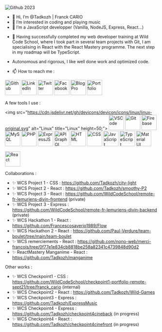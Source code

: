 ![Github 2023](https://infodocbib.net/CinemaDev.jpg "My Workspace")


- 👋 Hi, I’m @Tadkozh | Franck CARIO
- 👀 I’m interested in coding and playing music
- 🌱 I’m a JavaScript developper (Vanilla, NodeJS, Express, React...)
<!---- 💞️ I’m looking to collaborate on ...--->
- 💞️ Having successfully completed my web developer training at Wild Code School, where I took part in several team projects with Git, I am specialising in React with the React Mastery programme. The next step in my roadmap will be TypeScript. 
- Autonomous and rigorous, I like well done work and optimized code.

- 📫 How to reach me :

<a href="https://github.com/Tadkozh" target="_blank" rel="noopener noreferrer"><img src="https://api.iconify.design/mdi:github.svg?color=%23888888" alt="Github" title="Github"  style="height: 50px;"></a>
<a href="https://www.linkedin.com/in/franck-cario-infodocbib/" target="_blank" rel="noopener noreferrer"><img src="https://api.iconify.design/entypo-social:linkedin-with-circle.svg?color=%23888888" alt="LinkedIn" title="LinkedIn"  style="height: 50px;"></a>
<a href="https://twitter.com/infodocbib" target="_blank" rel="noopener noreferrer"><img src="https://api.iconify.design/ant-design:twitter-circle-filled.svg?color=%23888888" alt="Twitter" title="Twitter"  style="height: 50px;"></a>
<a href="https://www.facebook.com/infodocbib" target="_blank" rel="noopener noreferrer"><img src="https://api.iconify.design/ic:baseline-facebook.svg?color=%23888888" alt="Facebook" title="Facebook"  style="height: 50px;"></a>
<a href="https://infodocbib.net/" target="_blank" rel="noopener noreferrer"><img src="https://api.iconify.design/dashicons:welcome-write-blog.svg?color=%23888888" alt="Blog Pro" title="Blog Pro"  style="height: 50px;"></a>
<a href="https://portfolio.infodocbib.net/" target="_blank" rel="noopener noreferrer"><img src="https://api.iconify.design/dashicons:portfolio.svg?color=%23888888" alt="Portfolio" title="Portfolio"  style="height: 50px;"></a>


A few tools I use :

<img src="https://cdn.jsdelivr.net/gh/devicons/devicon/icons/linux/linux-original.svg" alt="Linux" title="Linux" height=50;"> <img src="https://cdn.jsdelivr.net/gh/devicons/devicon/icons/vscode/vscode-original.svg" alt="VSCode" title="VSCode" style="height: 50px;"> <img src="https://cdn.jsdelivr.net/gh/devicons/devicon/icons/git/git-original.svg" alt="Git" title="Git" style="height: 50px;"> <img src="https://cdn.jsdelivr.net/gh/devicons/devicon/icons/firebase/firebase-plain.svg" alt="Firebase" title="Firebase" style="height: 50px;">
<img src="https://cdn.jsdelivr.net/gh/devicons/devicon/icons/mysql/mysql-original.svg" alt="MySQL" title="MySQL" style="height: 50px;">
<img src="https://cdn.jsdelivr.net/gh/devicons/devicon/icons/php/php-original.svg" alt="PHP" title="PHP" style="height: 50px;">
<img src="https://infodocbib.net/logos/express-js.png" alt="ExpressJS" title="ExpressJS" style="height: 50px;"> 
<img src="https://cdn.jsdelivr.net/gh/devicons/devicon/icons/graphql/graphql-plain.svg" alt="API GraphQL" title="API GraphQL" style="height: 50px;"> 
<img src="https://cdn.jsdelivr.net/gh/devicons/devicon/icons/html5/html5-original.svg" alt="HTML" title="HTML" style="height: 50px;">
<img src="https://cdn.jsdelivr.net/gh/devicons/devicon/icons/css3/css3-original.svg" alt="CSS" title="CSS" style="height: 50px;">
<img src="https://cdn.jsdelivr.net/gh/devicons/devicon/icons/javascript/javascript-original.svg" alt="JavaScript" title="JavaScript" style="height: 50px;">
<img src="https://cdn.jsdelivr.net/gh/devicons/devicon/icons/typescript/typescript-original.svg" alt="TypeScript" title="TypeScript" style="height: 50px;">
<img src="https://cdn.jsdelivr.net/gh/devicons/devicon/icons/materialui/materialui-original.svg" alt="Material UI" title="Material UI" style="height: 50px;">

<img src="https://cdn.jsdelivr.net/gh/devicons/devicon/icons/react/react-original.svg" alt="React" title="React" style="height: 50px;">

Collaborations :
  - ✨ WCS Project 1 - CSS : https://github.com/Tadkozh/city-light
  - ✨ WCS Project 2 - React : https://github.com/Tadkozh/smoothy-P2
  - ✨ WCS Project 3 - React : https://github.com/WildCodeSchool/remote-fr-lemuriens-divin-frontend (private)
  - ✨ WCS Project 3 - Express : https://github.com/WildCodeSchool/remote-fr-lemuriens-divin-backend (private)
  - ✨ WCS Hackathon 1 - React : https://github.com/Francescosaverio1989/Flow
  - ✨ WCS Hackathon 2 - React : https://github.com/Paul-Verdure/team-boulet/tree/main/team-boulet
  - ✨ WCS remerciements - React : https://github.com/nono-web/merci-francois/tree/0f77e1e834cb8818be258a82341c4739848d90d2
  - ✨ ReactMastery Manganime - React : https://github.com/Tadkozh/manganime

Other works :
  - ✨ WCS Checkpoint1 - CSS : https://github.com/WildCodeSchool/checkpoint1-portfolio-remote-sept21/tree/franck_cario (internal)
  - ✨ WCS Checkpoint2 - React : https://github.com/Tadkozh/Wild-Games
  - ✨ WCS Checkpoint3 - Express : https://github.com/Tadkozh/ExpressMusic
  - ✨ WCS Checkpoint4 - Express : https://github.com/Tadkozh/checkpoint4cineback (in progress)
  - ✨ WCS Checkpoint4 - React : https://github.com/Tadkozh/checkpoint4cinefront (in progress)

<!---
#### 👷 Check out what I'm currently working on
{{range recentContributions 10}}
- [{{.Repo.Name}}]({{.Repo.URL}}) - {{.Repo.Description}} ({{humanize .OccurredAt}})
{{- end}}

#### 🌱 My latest projects
{{range recentRepos 10}}
- [{{.Name}}]({{.URL}}) - {{.Description}}
{{- end}}

## 📜 My recent blog posts
{{range rss "https://infodocbib.net/feed/" 10}}
- [{{.Title}}]({{.URL}}) ({{humanize .PublishedAt}})
{{- end}}


Tadkozh/Tadkozh is a ✨ special ✨ repository because its `README.md` (this file) appears on your GitHub profile.
You can click the Preview link to take a look at your changes.
--->
